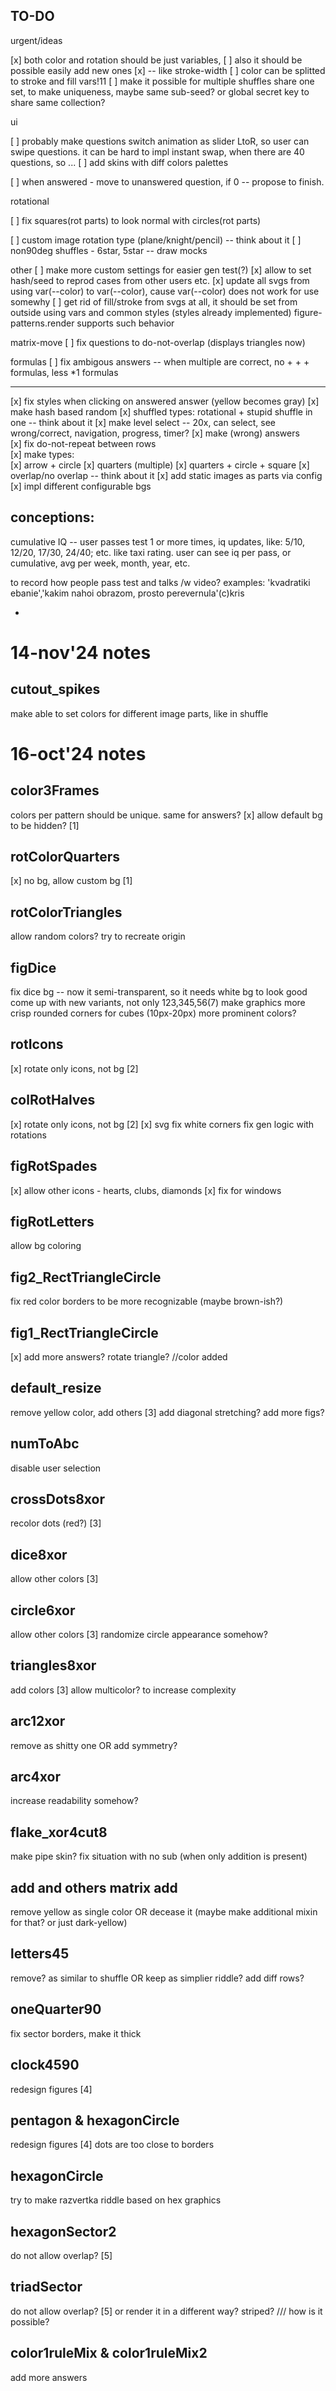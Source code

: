 ## TO-DO

urgent/ideas

[x] both color and rotation should be just variables,
[ ] also it should be possible easily add new ones
[x] -- like stroke-width
[ ] color can be splitted to stroke and fill vars!11
[ ] make it possible for multiple shuffles share one set, to make uniqueness,
maybe same sub-seed? or global secret key to share same collection?

ui

[ ] probably make questions switch animation as slider LtoR,
so user can swipe questions. it can be hard to impl instant swap,
when there are 40 questions, so ...
[ ] add skins with diff colors palettes

[ ] when answered - move to unanswered question, if 0 -- propose to finish.

rotational

[ ] fix squares(rot parts) to look normal with circles(rot parts)

[ ] custom image rotation type (plane/knight/pencil) -- think about it
[ ] non90deg shuffles - 6star, 5star -- draw mocks

other
[ ] make more custom settings for easier gen test(?)
[x] allow to set hash/seed to reprod cases from other users etc.
[x] update all svgs from using var(--color) to var(--color), cause var(--color) does not work for use somewhy
[ ] get rid of fill/stroke from svgs at all, it should be set from outside using vars and common styles (styles already implemented) figure-patterns.render supports such behavior

matrix-move
[ ] fix questions to do-not-overlap (displays triangles now)

formulas
[ ] fix ambigous answers -- when multiple are correct, no + + + formulas, less \*1 formulas

---

[x] fix styles when clicking on answered answer (yellow becomes gray)
[x] make hash based random
[x] shuffled types: rotational + stupid shuffle in one -- think about it
[x] make level select -- 20x, can select, see wrong/correct, navigation, progress, timer?
[x] make (wrong) answers  
[x] fix do-not-repeat between rows  
[x] make types:  
[x] arrow + circle
[x] quarters (multiple)
[x] quarters + circle + square
[x] overlap/no overlap -- think about it
[x] add static images as parts via config  
[x] impl different configurable bgs

## conceptions:

cumulative IQ -- user passes test 1 or more times, iq updates, like: 5/10, 12/20, 17/30, 24/40; etc.
like taxi rating. user can see iq per pass, or cumulative, avg per week, month, year, etc.

to record how people pass test and talks /w video?
examples:
'kvadratiki ebanie','kakim nahoi obrazom, prosto perevernula'(c)kris

-

# 14-nov'24 notes

## cutout_spikes

make able to set colors for different image parts, like in shuffle

# 16-oct'24 notes

## color3Frames

colors per pattern should be unique. same for answers?
[x] allow default bg to be hidden? [1]

## rotColorQuarters

[x] no bg, allow custom bg [1]

## rotColorTriangles

allow random colors?
try to recreate origin

## figDice

fix dice bg -- now it semi-transparent, so it needs white bg to look good
come up with new variants, not only 123,345,56(7)
make graphics more crisp
rounded corners for cubes (10px-20px)
more prominent colors?

## rotIcons

[x] rotate only icons, not bg [2]

## colRotHalves

[x] rotate only icons, not bg [2]
[x] svg fix white corners
fix gen logic with rotations

## figRotSpades

[x] allow other icons - hearts, clubs, diamonds
[x] fix for windows

## figRotLetters

allow bg coloring

## fig2_RectTriangleCircle

fix red color borders to be more recognizable (maybe brown-ish?)

## fig1_RectTriangleCircle

[x] add more answers? rotate triangle? //color added

## default_resize

remove yellow color, add others [3]
add diagonal stretching?
add more figs?

## numToAbc

disable user selection

## crossDots8xor

recolor dots (red?) [3]

## dice8xor

allow other colors [3]

## circle6xor

allow other colors [3]
randomize circle appearance somehow?

## triangles8xor

add colors [3]
allow multicolor? to increase complexity

## arc12xor

remove as shitty one OR add symmetry?

## arc4xor

increase readability somehow?

## flake_xor4cut8

make pipe skin?
fix situation with no sub (when only addition is present)

## add and others matrix add

remove yellow as single color
OR decease it (maybe make additional mixin for that? or just dark-yellow)

## letters45

remove? as similar to shuffle OR keep as simplier riddle? add diff rows?

## oneQuarter90

fix sector borders, make it thick

## clock4590

redesign figures [4]

## pentagon & hexagonCircle

redesign figures [4] dots are too close to borders

## hexagonCircle

try to make razvertka riddle based on hex graphics

## hexagonSector2

do not allow overlap? [5]

## triadSector

do not allow overlap? [5] or render it in a different way?
striped? /// how is it possible?

## color1ruleMix & color1ruleMix2

add more answers
